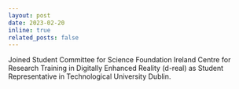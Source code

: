 ```yaml
---
layout: post
date: 2023-02-20
inline: true
related_posts: false
---
```


Joined Student Committee for Science Foundation Ireland Centre for Research Training in Digitally Enhanced Reality (d-real) as Student Representative in Technological University Dublin.
